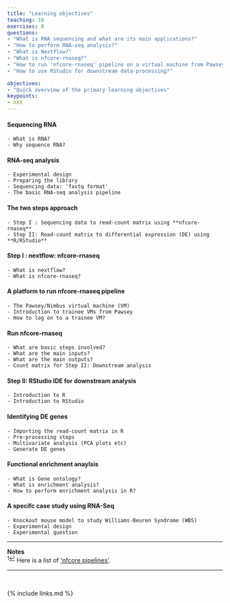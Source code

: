 ```yaml
---
title: "Learning objectives"
teaching: 10
exercises: 0
questions:
- "What is RNA sequencing and what are its main applications?"
- "How to perform RNA-seq analysis?"
- "What is Nextflow?"
- "What is nfcore-rnaseq?"
- "How to run 'nfcore-rnaseq' pipeline on a virtual machine from Pawsey?"
- "How to use RStudio for downstream data-processing?" 

objectives:
- "Quick overview of the primary learning objectives"
keypoints:
- XXX
---
```


#### Sequencing RNA
```
- What is RNA?
- Why sequence RNA?
```

#### RNA-seq analysis
```
- Experimental design
- Preparing the library
- Sequencing data: 'fastq format'
- The basic RNA-seq analysis pipeline 
```

#### The two steps approach
```
- Step I : Sequencing data to read-count matrix using **nfcore-rnaseq**
- Step II: Read-count matrix to differential expression (DE) using **R/RStudio**
```

#### Step I : nextflow: nfcore-rnaseq
```
- What is nextflow?
- What is nfcore-rnaseq?
```

#### A platform to run nfcore-rnaseq pipeline 
```
- The Pawsey/Nimbus virtual machine (VM)
- Introduction to trainee VMs from Pawsey
- How to log on to a trainee VM?
```

#### Run nfcore-rnaseq
```
- What are basic steps involved?
- What are the main inputs?
- What are the main outputs? 
- Count matrix for Step II: Downstream analysis
```

#### Step II: RStudio IDE for downstream analysis
```
- Introduction to R
- Introduction to RStudio
```

#### Identifying DE genes
```
- Importing the read-count matrix in R
- Pre-processing steps
- Multivariate analysis (PCA plots etc)
- Generate DE genes
```

#### Functional enrichment anaylsis
```
- What is Gene ontology?
- What is enrichment analysis?
- How to perform enrichment analysis in R? 
```

#### A specifc case study using RNA-Seq
```
- Knockout mouse model to study Williams-Beuren Syndrome (WBS)
- Experimental design
- Experimental question
```
___
**Notes**   
<sup id="f1">1[↩](#a1)</sup> Here is a list of ['nfcore pipelines'](https://nf-co.re/pipelines/).

___
<br>



{% include links.md %}
